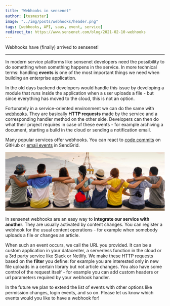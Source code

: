 ```yaml
---
title: "Webhooks in sensenet"
author: [tusmester]
image: "../img/posts/webhooks/header.png"
tags: [webhooks, API, saas, event, service]
redirect_to: https://www.sensenet.com/blog/2021-02-10-webhooks
---
```


Webhooks have (finally) arrived to sensenet!

---

In modern service platforms like sensenet developers need the possibility to do something when something happens in the service. In more technical terms: handling **events** is one of the most important things we need when building an enterprise application. 

In the old days backend developers would handle this issue by developing a module that runs inside the application when a user uploads a file - but since everything has moved to the cloud, this is not an option. 

Fortunately in a service-oriented environment we can do the same with [webhooks](https://en.wikipedia.org/wiki/Webhook). They are basically **HTTP requests** made by the service and a corresponding handler method on the other side. Developers can then do what their project requires in case of these events - for example archiving a document, starting a build in the cloud or sending a notification email.

Many popular services offer webhooks. You can react to [code commits](https://docs.github.com/en/github/extending-github/about-webhooks) on GitHub or [email events](https://sendgrid.api-docs.io/v3.0/webhooks/retrieve-event-webhook-settings) in SendGrid. 

<p align="center">
<img src="/img/posts/webhooks/integrations.png" alt="integrations">
</p>

In sensenet webhooks are an easy way to **integrate our service with another**. They are usually activated by content changes. You can register a webhook for the usual content operations - for example when somebody uploads a file or changes an article.

When such an event occurs, we call the URL you provided. It can be a custom application in your datacenter, a serverless function in the cloud or a 3rd party service like Slack or Netlify. We make these HTTP requests based on the **filter** you define: for example you are interested only in new file uploads in a certain library but not article changes. You also have some control of the request itself - for example you can add custom headers or url parameters required by your webhook handler.

In the future we plan to extend the list of events with other options like permission changes, login events, and so on. Please let us know which events would you like to have a webhook for!
